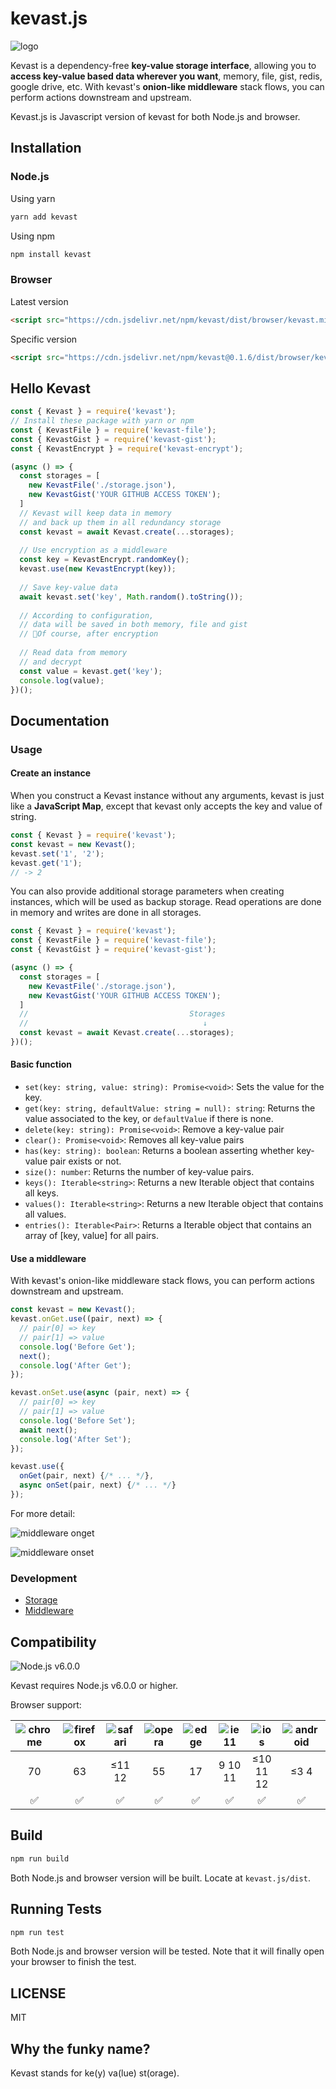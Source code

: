 # kevast.js
![logo](./docs/assets/logo.png)

Kevast is a dependency-free **key-value storage interface**, allowing you to **access key-value based data wherever you want**, memory, file, gist, redis, google drive, etc.
With kevast's **onion-like middleware** stack flows, you can perform actions downstream and upstream.

Kevast.js is Javascript version of kevast for both Node.js and browser.

## Installation
### Node.js
Using yarn
```bash
yarn add kevast
```

Using npm
```bash
npm install kevast
```

### Browser
Latest version
```html
<script src="https://cdn.jsdelivr.net/npm/kevast/dist/browser/kevast.min.js"></script>
```
Specific version
```html
<script src="https://cdn.jsdelivr.net/npm/kevast@0.1.6/dist/browser/kevast.min.js"></script>
```

## Hello Kevast
```javascript
const { Kevast } = require('kevast');
// Install these package with yarn or npm
const { KevastFile } = require('kevast-file');
const { KevastGist } = require('kevast-gist');
const { KevastEncrypt } = require('kevast-encrypt');

(async () => {
  const storages = [
    new KevastFile('./storage.json'),
    new KevastGist('YOUR GITHUB ACCESS TOKEN');
  ]
  // Kevast will keep data in memory
  // and back up them in all redundancy storage
  const kevast = await Kevast.create(...storages);
  
  // Use encryption as a middleware
  const key = KevastEncrypt.randomKey();
  kevast.use(new KevastEncrypt(key));
  
  // Save key-value data
  await kevast.set('key', Math.random().toString());
  
  // According to configuration,
  // data will be saved in both memory, file and gist
  // Of course, after encryption
  
  // Read data from memory
  // and decrypt
  const value = kevast.get('key');
  console.log(value);
})();
```

## Documentation
### Usage
#### Create an instance
When you construct a Kevast instance without any arguments, kevast is just like a **JavaScript Map**, except that kevast only accepts the key and value of string.

```javascript
const { Kevast } = require('kevast');
const kevast = new Kevast();
kevast.set('1', '2');
kevast.get('1');
// -> 2
```

You can also provide additional storage parameters when creating instances, which will be used as backup storage. Read operations are done in memory and writes are done in all storages.

```javascript
const { Kevast } = require('kevast');
const { KevastFile } = require('kevast-file');
const { KevastGist } = require('kevast-gist');

(async () => {
  const storages = [
    new KevastFile('./storage.json'),
    new KevastGist('YOUR GITHUB ACCESS TOKEN');
  ]
  //                                    Storages
  //                                       ↓
  const kevast = await Kevast.create(...storages);
})();
```

#### Basic function
- `set(key: string, value: string): Promise<void>`: Sets the value for the key.
- `get(key: string, defaultValue: string = null): string`: Returns the value associated to the key, or `defaultValue` if there is none.
- `delete(key: string): Promise<void>`: Remove a key-value pair
- `clear(): Promise<void>`: Removes all key-value pairs
- `has(key: string): boolean`: Returns a boolean asserting whether key-value pair exists or not.
- `size(): number`: Returns the number of key-value pairs.
- `keys(): Iterable<string>`: Returns a new Iterable object that contains all keys.
- `values(): Iterable<string>`: Returns a new Iterable object that contains all values.
- `entries(): Iterable<Pair>`: Returns a Iterable object that contains an array of [key, value] for all pairs.

#### Use a middleware
With kevast's onion-like middleware stack flows, you can perform actions downstream and upstream.

```javascript
const kevast = new Kevast();
kevast.onGet.use((pair, next) => {
  // pair[0] => key
  // pair[1] => value
  console.log('Before Get');
  next();
  console.log('After Get');
});

kevast.onSet.use(async (pair, next) => {
  // pair[0] => key
  // pair[1] => value
  console.log('Before Set');
  await next();
  console.log('After Set');
});

kevast.use({
  onGet(pair, next) {/* ... */},
  async onSet(pair, next) {/* ... */}
});
```

For more detail:

![middleware onget](./docs/assets/middleware_onget.png)

![middleware onset](./docs/assets/middleware_onset.png)

### Development
- [Storage](./docs/storage.md)
- [Middleware](./docs/middleware.md)

## Compatibility
![Node.js v6.0.0](https://img.shields.io/badge/Node.js-v6.0.0-brightgreen.svg)

Kevast requires Node.js v6.0.0 or higher.

Browser support:

|![chrome](https://github.com/alrra/browser-logos/raw/master/src/chrome/chrome_64x64.png)|![firefox](https://github.com/alrra/browser-logos/raw/master/src/firefox/firefox_64x64.png)|![safari](https://github.com/alrra/browser-logos/raw/master/src/safari/safari_64x64.png)|![opera](https://github.com/alrra/browser-logos/raw/master/src/opera/opera_64x64.png)|![edge](https://github.com/alrra/browser-logos/raw/master/src/edge/edge_64x64.png)|![ie11](https://github.com/alrra/browser-logos/raw/master/src/archive/internet-explorer_9-11/internet-explorer_9-11_64x64.png)|![ios](https://github.com/alrra/browser-logos/raw/master/src/safari-ios/safari-ios_64x64.png)|![android](https://github.com/alrra/browser-logos/raw/master/src/archive/android/android_64x64.png)|
|:-:|:-:|:-:|:-:|:-:|:-:|:-:|:-:|
|70|63|≤11 12|55|17|9 10 11|≤10 11 12|≤3 4|
|:white_check_mark:|:white_check_mark:|:white_check_mark:|:white_check_mark:|:white_check_mark:|:white_check_mark:|:white_check_mark:|:white_check_mark:|

## Build
```bash
npm run build
```

Both Node.js and browser version will be built. Locate at `kevast.js/dist`.

## Running Tests
```bash
npm run test
```

Both Node.js and browser version will be tested. Note that it will finally open your browser to finish the test.

## LICENSE
MIT

## Why the funky name?
Kevast stands for ke(y) va(lue) st(orage).
